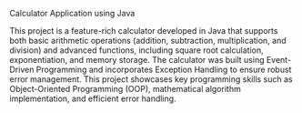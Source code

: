 
Calculator Application using Java 

This project is a feature-rich calculator developed in Java that supports both basic arithmetic operations (addition, subtraction, multiplication, and division) and advanced functions, including square root calculation, exponentiation, and memory storage. The calculator was built using Event-Driven Programming and incorporates Exception Handling to ensure robust error management. This project showcases key programming skills such as Object-Oriented Programming (OOP), mathematical algorithm implementation, and efficient error handling.  

